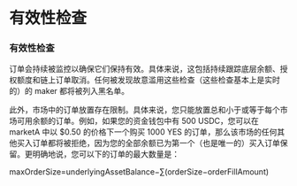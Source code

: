 # 有效性检查

### 有效性检查

订单会持续被监控以确保它们保持有效。具体来说，这包括持续跟踪底层余额、授权额度和链上订单取消。任何被发现故意滥用这些检查（这些检查基本上是实时的）的 maker 都将被列入黑名单。

此外，市场中的订单放置存在限制。具体来说，您只能放置总和小于或等于每个市场可用余额的订单。例如，如果您的资金钱包中有 500 USDC，您可以在 marketA 中以 $0.50 的价格下一个购买 1000 YES 的订单，那么该市场的任何其他买入订单都将被拒绝，因为您的全部余额已为第一个（也是唯一的）买入订单保留。更明确地说，您可以下的订单的最大数量是：

maxOrderSize=underlyingAssetBalance−∑(orderSize−orderFillAmount)
